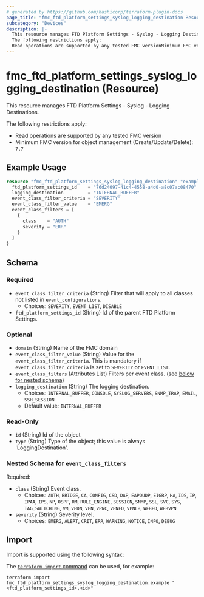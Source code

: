 ```yaml
---
# generated by https://github.com/hashicorp/terraform-plugin-docs
page_title: "fmc_ftd_platform_settings_syslog_logging_destination Resource - terraform-provider-fmc"
subcategory: "Devices"
description: |-
  This resource manages FTD Platform Settings - Syslog - Logging Destinations.
  The following restrictions apply:
  Read operations are supported by any tested FMC versionMinimum FMC version for object management (Create/Update/Delete): 7.7
---
```


# fmc_ftd_platform_settings_syslog_logging_destination (Resource)

This resource manages FTD Platform Settings - Syslog - Logging Destinations.

The following restrictions apply:
  - Read operations are supported by any tested FMC version
  - Minimum FMC version for object management (Create/Update/Delete): `7.7`

## Example Usage

```terraform
resource "fmc_ftd_platform_settings_syslog_logging_destination" "example" {
  ftd_platform_settings_id    = "76d24097-41c4-4558-a4d0-a8c07ac08470"
  logging_destination         = "INTERNAL_BUFFER"
  event_class_filter_criteria = "SEVERITY"
  event_class_filter_value    = "EMERG"
  event_class_filters = [
    {
      class    = "AUTH"
      severity = "ERR"
    }
  ]
}
```

<!-- schema generated by tfplugindocs -->
## Schema

### Required

- `event_class_filter_criteria` (String) Filter that will apply to all classes not listed in `event_configurations`.
  - Choices: `SEVERITY`, `EVENT_LIST`, `DISABLE`
- `ftd_platform_settings_id` (String) Id of the parent FTD Platform Settings.

### Optional

- `domain` (String) Name of the FMC domain
- `event_class_filter_value` (String) Value for the `event_class_filter_criteria`. This is mandatory if `event_class_filter_criteria` is set to `SEVERITY` or `EVENT_LIST`.
- `event_class_filters` (Attributes List) Filters per event class. (see [below for nested schema](#nestedatt--event_class_filters))
- `logging_destination` (String) The logging destination.
  - Choices: `INTERNAL_BUFFER`, `CONSOLE`, `SYSLOG_SERVERS`, `SNMP_TRAP`, `EMAIL`, `SSH_SESSION`
  - Default value: `INTERNAL_BUFFER`

### Read-Only

- `id` (String) Id of the object
- `type` (String) Type of the object; this value is always 'LoggingDestination'.

<a id="nestedatt--event_class_filters"></a>
### Nested Schema for `event_class_filters`

Required:

- `class` (String) Event class.
  - Choices: `AUTH`, `BRIDGE`, `CA`, `CONFIG`, `CSD`, `DAP`, `EAPOUDP`, `EIGRP`, `HA`, `IDS`, `IP`, `IPAA`, `IPS`, `NP`, `OSPF`, `RM`, `RULE_ENGINE`, `SESSION`, `SNMP`, `SSL`, `SVC`, `SYS`, `TAG_SWITCHING`, `VM`, `VPDN`, `VPN`, `VPNC`, `VPNFO`, `VPNLB`, `WEBFO`, `WEBVPN`
- `severity` (String) Severity level.
  - Choices: `EMERG`, `ALERT`, `CRIT`, `ERR`, `WARNING`, `NOTICE`, `INFO`, `DEBUG`

## Import

Import is supported using the following syntax:

The [`terraform import` command](https://developer.hashicorp.com/terraform/cli/commands/import) can be used, for example:

```shell
terraform import fmc_ftd_platform_settings_syslog_logging_destination.example "<ftd_platform_settings_id>,<id>"
```
